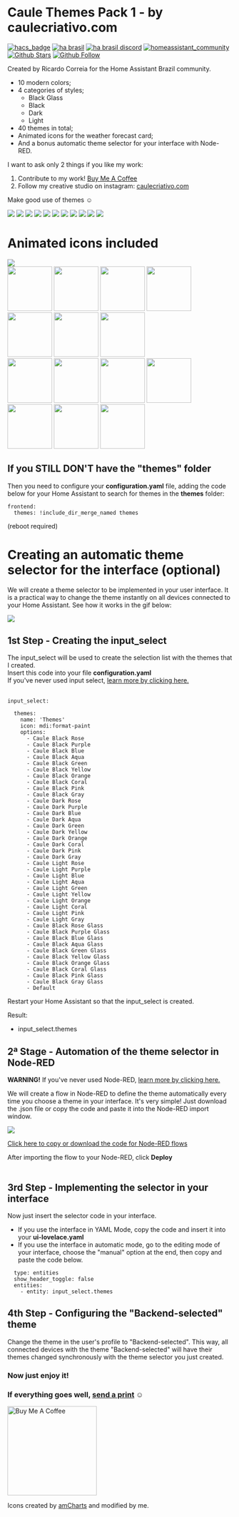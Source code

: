 # Caule Themes Pack 1 - by caulecriativo.com
[![hacs_badge](https://img.shields.io/badge/HACS-Default-orange.svg?style=flat-square)](https://github.com/custom-components/hacs)
[![ha brasil](https://img.shields.io/static/v1?label=HA%20Brasil&message=forum&color=green&style=flat-square)](https://forum.homeassistantbrasil.com.br/t/caule-themes-pack-1-by-caulecriativo-com/1422)
[![ha brasil discord](https://img.shields.io/static/v1?label=HA%20Brasil&message=discord&color=blueviolet&style=flat-square)](http://habr.ml)
[![homeassistant_community](https://img.shields.io/badge/HA%20community-forum-brightgreen?style=flat-square)](https://community.home-assistant.io/t/caule-themes-pack-1-by-caulecriativo-com/209436)
[![Github Stars](https://img.shields.io/github/stars/orickcorreia/caule-themes-pack-1?logo=github&style=social)](https://github.com/orickcorreia/caule-themes-pack-1)
[![Github Follow](https://img.shields.io/github/followers/orickcorreia?logo=github&style=social)](https://github.com/orickcorreia)

Created by Ricardo Correia for the Home Assistant Brazil community.
* 10 modern colors;
* 4 categories of styles;
   - Black Glass
   - Black
   - Dark
   - Light
* 40 themes in total;
* Animated icons for the weather forecast card;
* And a bonus automatic theme selector for your interface with Node-RED.

I want to ask only 2 things if you like my work:

1) Contribute to my work! [Buy Me A Coffee](https://www.buymeacoffee.com/orickcorreia)
2) Follow my creative studio on instagram: [caulecriativo.com](http://caulecriativo.com)

Make good use of themes ☺️

<img src="https://github.com/orickcorreia/caule-themes-pack-1/blob/master/docs/pack.gif?raw=true">

<img src="https://github.com/orickcorreia/caule-themes-pack-1/blob/master/docs/01-rose.png?raw=true">
<img src="https://github.com/orickcorreia/caule-themes-pack-1/blob/master/docs/02-purple.png?raw=true">
<img src="https://github.com/orickcorreia/caule-themes-pack-1/blob/master/docs/03-blue.png?raw=true">
<img src="https://github.com/orickcorreia/caule-themes-pack-1/blob/master/docs/04-aqua.png?raw=true">
<img src="https://github.com/orickcorreia/caule-themes-pack-1/blob/master/docs/05-green.png?raw=true">
<img src="https://github.com/orickcorreia/caule-themes-pack-1/blob/master/docs/06-yellow.png?raw=true">
<img src="https://github.com/orickcorreia/caule-themes-pack-1/blob/master/docs/07-orange.png?raw=true">
<img src="https://github.com/orickcorreia/caule-themes-pack-1/blob/master/docs/08-coral.png?raw=true">
<img src="https://github.com/orickcorreia/caule-themes-pack-1/blob/master/docs/09-pink.png?raw=true">
<img src="https://github.com/orickcorreia/caule-themes-pack-1/blob/master/docs/10-gray.png?raw=true">


# Animated icons included
<img src="https://github.com/orickcorreia/caule-themes-pack-1/blob/master/docs/animated-icons.gif?raw=true">


<div>
<img src="https://github.com/orickcorreia/caule-themes-pack-1/blob/master/themes/clear-night.svg?raw=true" width="100px">
<img src="https://github.com/orickcorreia/caule-themes-pack-1/blob/master/themes/sunny.svg?raw=true" width="100px">
<img src="https://github.com/orickcorreia/caule-themes-pack-1/blob/master/themes/cloudy.svg?raw=true" width="100px">
<img src="https://github.com/orickcorreia/caule-themes-pack-1/blob/master/themes/fog.svg?raw=true" width="100px">
<img src="https://github.com/orickcorreia/caule-themes-pack-1/blob/master/themes/hail.svg?raw=true" width="100px">
<img src="https://github.com/orickcorreia/caule-themes-pack-1/blob/master/themes/lightning-rainy.svg?raw=true" width="100px">
<img src="https://github.com/orickcorreia/caule-themes-pack-1/blob/master/themes/lightning.svg?raw=true" width="100px"><br>
<img src="https://github.com/orickcorreia/caule-themes-pack-1/blob/master/themes/partlycloudy.svg?raw=true" width="100px">
<img src="https://github.com/orickcorreia/caule-themes-pack-1/blob/master/themes/pouring.svg?raw=true" width="100px">
<img src="https://github.com/orickcorreia/caule-themes-pack-1/blob/master/themes/rainy.svg?raw=true" width="100px">
<img src="https://github.com/orickcorreia/caule-themes-pack-1/blob/master/themes/windy-variant.svg?raw=true" width="100px">
<img src="https://github.com/orickcorreia/caule-themes-pack-1/blob/master/themes/windy.svg?raw=true" width="100px">
<img src="https://github.com/orickcorreia/caule-themes-pack-1/blob/master/themes/snowy.svg?raw=true" width="100px">
<img src="https://github.com/orickcorreia/caule-themes-pack-1/blob/master/themes/snowy-rainy.svg?raw=true" width="100px">
</div>

## If you STILL DON'T have the "themes" folder

Then you need to configure your **configuration.yaml** file, adding the code below for your Home Assistant to search for themes in the **themes** folder:

```
frontend:
  themes: !include_dir_merge_named themes
```
(reboot required)


# Creating an automatic theme selector for the interface (optional)
We will create a theme selector to be implemented in your user interface. It is a practical way to change the theme instantly on all devices connected to your Home Assistant. See how it works in the gif below:

<img src="https://github.com/orickcorreia/caule-themes-pack-1/blob/master/docs/seletor.gif?raw=true">

## 1st Step - Creating the input_select
The input_select will be used to create the selection list with the themes that I created. <br>
Insert this code into your file **configuration.yaml**<br>
If you've never used input select, [learn more by clicking here.](https://www.home-assistant.io/integrations/input_select)<br><br>

```
input_select:

  themes:
    name: 'Themes'
    icon: mdi:format-paint
    options:
      - Caule Black Rose
      - Caule Black Purple
      - Caule Black Blue 
      - Caule Black Aqua
      - Caule Black Green
      - Caule Black Yellow
      - Caule Black Orange
      - Caule Black Coral
      - Caule Black Pink
      - Caule Black Gray
      - Caule Dark Rose
      - Caule Dark Purple
      - Caule Dark Blue 
      - Caule Dark Aqua
      - Caule Dark Green
      - Caule Dark Yellow
      - Caule Dark Orange
      - Caule Dark Coral
      - Caule Dark Pink
      - Caule Dark Gray
      - Caule Light Rose
      - Caule Light Purple
      - Caule Light Blue 
      - Caule Light Aqua
      - Caule Light Green
      - Caule Light Yellow
      - Caule Light Orange
      - Caule Light Coral
      - Caule Light Pink
      - Caule Light Gray
      - Caule Black Rose Glass
      - Caule Black Purple Glass
      - Caule Black Blue Glass 
      - Caule Black Aqua Glass
      - Caule Black Green Glass
      - Caule Black Yellow Glass
      - Caule Black Orange Glass
      - Caule Black Coral Glass
      - Caule Black Pink Glass
      - Caule Black Gray Glass      
      - Default
```
Restart your Home Assistant so that the input_select is created.


Result:
* input_select.themes



## 2ª Stage - Automation of the theme selector in Node-RED

**WARNING!** If you've never used Node-RED, [learn more by clicking here.](https://github.com/hassio-addons/addon-node-red)


We will create a flow in Node-RED to define the theme automatically every time you choose a theme in your interface. It's very simple! Just download the .json file or copy the code and paste it into the Node-RED import window.

<img src="https://github.com/orickcorreia/caule-themes-pack-1/blob/master/docs/nodered.gif?raw=true">

[Click here to copy or download the code for Node-RED flows](https://raw.githubusercontent.com/orickcorreia/caule-themes-pack-1/master/src/seletor_theme_nodered.json)

After importing the flow to your Node-RED, click **Deploy**<br><br>

## 3rd Step - Implementing the selector in your interface

Now just insert the selector code in your interface.
* If you use the interface in YAML Mode, copy the code and insert it into your **ui-lovelace.yaml**
* If you use the interface in automatic mode, go to the editing mode of your interface, choose the "manual" option at the end, then copy and paste the code below.

``` 
  type: entities
  show_header_toggle: false
  entities:
    - entity: input_select.themes

``` 

## 4th Step - Configuring the "Backend-selected" theme

Change the theme in the user's profile to "Backend-selected". This way, all connected devices with the theme "Backend-selected" will have their themes changed synchronously with the theme selector you just created.



### Now just enjoy it!
### If everything goes well, [send a print](http://api.whatsapp.com/send?phone=5565999593909) ☺️

<a href="https://www.buymeacoffee.com/orickcorreia" target="_blank">
<img src="https://cdn.buymeacoffee.com/buttons/lato-black.png"  width="200px" alt="Buy Me A Coffee" ></a>

Icons created by [amCharts](https://www.amcharts.com/free-animated-svg-weather-icons/) and modified by me.




